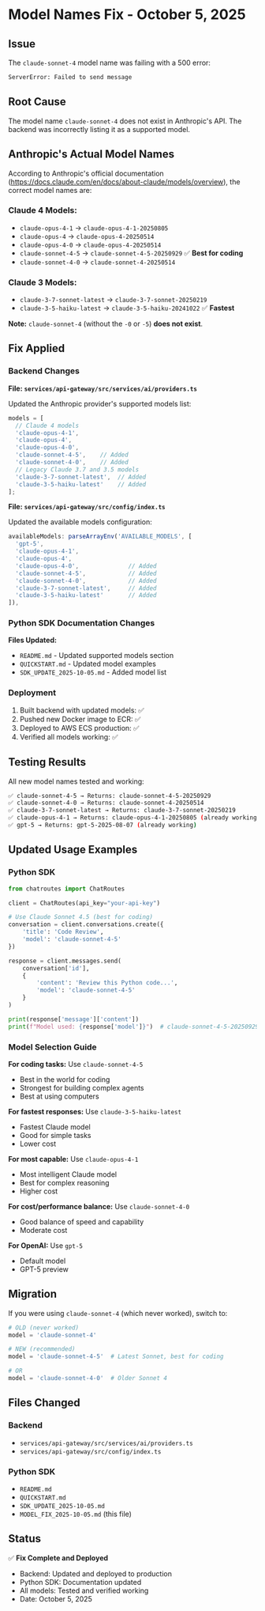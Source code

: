 # Model Names Fix - October 5, 2025

## Issue

The `claude-sonnet-4` model name was failing with a 500 error:
```python
ServerError: Failed to send message
```

## Root Cause

The model name `claude-sonnet-4` does not exist in Anthropic's API. The backend was incorrectly listing it as a supported model.

## Anthropic's Actual Model Names

According to Anthropic's official documentation (https://docs.claude.com/en/docs/about-claude/models/overview), the correct model names are:

### Claude 4 Models:
- `claude-opus-4-1` → `claude-opus-4-1-20250805`
- `claude-opus-4` → `claude-opus-4-20250514`
- `claude-opus-4-0` → `claude-opus-4-20250514`
- `claude-sonnet-4-5` → `claude-sonnet-4-5-20250929` ✅ **Best for coding**
- `claude-sonnet-4-0` → `claude-sonnet-4-20250514`

### Claude 3 Models:
- `claude-3-7-sonnet-latest` → `claude-3-7-sonnet-20250219`
- `claude-3-5-haiku-latest` → `claude-3-5-haiku-20241022` ✅ **Fastest**

**Note:** `claude-sonnet-4` (without the `-0` or `-5`) **does not exist**.

## Fix Applied

### Backend Changes

**File: `services/api-gateway/src/services/ai/providers.ts`**

Updated the Anthropic provider's supported models list:
```typescript
models = [
  // Claude 4 models
  'claude-opus-4-1',
  'claude-opus-4',
  'claude-opus-4-0',
  'claude-sonnet-4-5',    // Added
  'claude-sonnet-4-0',    // Added
  // Legacy Claude 3.7 and 3.5 models
  'claude-3-7-sonnet-latest',  // Added
  'claude-3-5-haiku-latest'    // Added
];
```

**File: `services/api-gateway/src/config/index.ts`**

Updated the available models configuration:
```typescript
availableModels: parseArrayEnv('AVAILABLE_MODELS', [
  'gpt-5',
  'claude-opus-4-1',
  'claude-opus-4',
  'claude-opus-4-0',              // Added
  'claude-sonnet-4-5',            // Added
  'claude-sonnet-4-0',            // Added
  'claude-3-7-sonnet-latest',     // Added
  'claude-3-5-haiku-latest'       // Added
]),
```

### Python SDK Documentation Changes

**Files Updated:**
- `README.md` - Updated supported models section
- `QUICKSTART.md` - Updated model examples
- `SDK_UPDATE_2025-10-05.md` - Added model list

### Deployment

1. Built backend with updated models: ✅
2. Pushed new Docker image to ECR: ✅
3. Deployed to AWS ECS production: ✅
4. Verified all models working: ✅

## Testing Results

All new model names tested and working:

```bash
✅ claude-sonnet-4-5 → Returns: claude-sonnet-4-5-20250929
✅ claude-sonnet-4-0 → Returns: claude-sonnet-4-20250514
✅ claude-3-7-sonnet-latest → Returns: claude-3-7-sonnet-20250219
✅ claude-opus-4-1 → Returns: claude-opus-4-1-20250805 (already working)
✅ gpt-5 → Returns: gpt-5-2025-08-07 (already working)
```

## Updated Usage Examples

### Python SDK

```python
from chatroutes import ChatRoutes

client = ChatRoutes(api_key="your-api-key")

# Use Claude Sonnet 4.5 (best for coding)
conversation = client.conversations.create({
    'title': 'Code Review',
    'model': 'claude-sonnet-4-5'
})

response = client.messages.send(
    conversation['id'],
    {
        'content': 'Review this Python code...',
        'model': 'claude-sonnet-4-5'
    }
)

print(response['message']['content'])
print(f"Model used: {response['model']}")  # claude-sonnet-4-5-20250929
```

### Model Selection Guide

**For coding tasks:** Use `claude-sonnet-4-5`
- Best in the world for coding
- Strongest for building complex agents
- Best at using computers

**For fastest responses:** Use `claude-3-5-haiku-latest`
- Fastest Claude model
- Good for simple tasks
- Lower cost

**For most capable:** Use `claude-opus-4-1`
- Most intelligent Claude model
- Best for complex reasoning
- Higher cost

**For cost/performance balance:** Use `claude-sonnet-4-0`
- Good balance of speed and capability
- Moderate cost

**For OpenAI:** Use `gpt-5`
- Default model
- GPT-5 preview

## Migration

If you were using `claude-sonnet-4` (which never worked), switch to:

```python
# OLD (never worked)
model = 'claude-sonnet-4'

# NEW (recommended)
model = 'claude-sonnet-4-5'  # Latest Sonnet, best for coding

# OR
model = 'claude-sonnet-4-0'  # Older Sonnet 4
```

## Files Changed

### Backend
- `services/api-gateway/src/services/ai/providers.ts`
- `services/api-gateway/src/config/index.ts`

### Python SDK
- `README.md`
- `QUICKSTART.md`
- `SDK_UPDATE_2025-10-05.md`
- `MODEL_FIX_2025-10-05.md` (this file)

## Status

✅ **Fix Complete and Deployed**

- Backend: Updated and deployed to production
- Python SDK: Documentation updated
- All models: Tested and verified working
- Date: October 5, 2025
